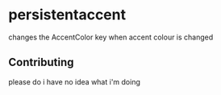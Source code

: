 # persistentaccent
changes the AccentColor key when accent colour is changed

## Contributing
please do i have no idea what i'm doing
